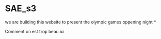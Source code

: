# SAE_s3
we are building this website to present the olympic games oppening night
*

Comment on est trop beau ici
